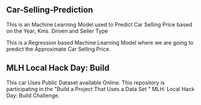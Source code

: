 ## Car-Selling-Prediction
This is an Machine Learning Model used to Predict Car Selling Price based on the Year, Kms. Driven and Seller Type

This is a Regression based Machine Learning Model where we are going to predict the Approximate Car Selling Price.

## MLH Local Hack Day: Build
This car Uses Public Dataset available Online. This repository is participating in the "Build a Project That Uses a Data Set
" MLH: Local Hack Day: Build Challenge.


